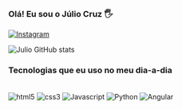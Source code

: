 ### Olá! Eu sou o Júlio Cruz 🖐️


[![Instagram](https://img.shields.io/badge/Instagram-E4405F?style=for-the-badge&logo=instagram&logoColor=white)](https://www.instagram.com/nosferus1/)



![Julio GitHub stats](https://github-readme-stats.vercel.app/api?username=JulioCruzdev&show_icons=true&theme=radical)

### Tecnologias que eu uso no meu dia-a-dia

<div style="display: inline_block"><br/>
   <img align="center" alt="html5" src="https://img.shields.io/badge/HTML5-E34F26?style=for-the-badge&logo=html5&logoColor=white"/>
   <img align="center" alt="css3" src="https://img.shields.io/badge/CSS3-1572B6?style=for-the-badge&logo=css3&logoColor=white"/>
   <img align="center" alt="Javascript" src="https://img.shields.io/badge/JavaScript-F7DF1E?style=for-the-badge&logo=javascript&logoColor=black"/>
   <img align="center" alt="Python" src="https://img.shields.io/badge/Python-3776AB?style=for-the-badge&logo=python&logoColor=white"/>
   <img align="center" alt="Angular" src="https://img.shields.io/badge/Angular-DD0031?style=for-the-badge&logo=angular&logoColor=white"/>
</div>
